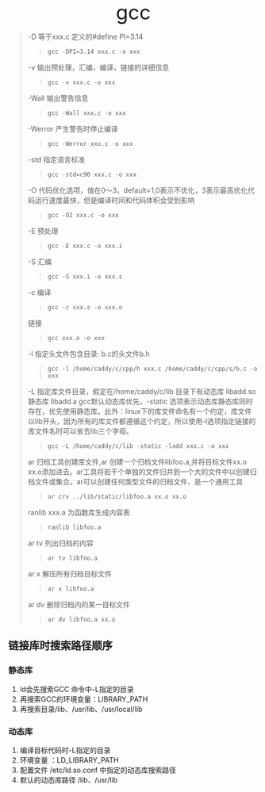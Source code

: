 <div style="text-align: center;font-size: 40px;">gcc</div>

> -D 等于xxx.c 定义的#define PI=3.14
> > `gcc -DPI=3.14 xxx.c -o xxx`
> 
> -v 输出预处理，汇编，编译，链接的详细信息
> > `gcc -v xxx.c -o xxx`
>
> -Wall 输出警告信息
> > `gcc -Wall xxx.c -o xxx`
> 
> -Werror 产生警告时停止编译
> > `gcc -Werror xxx.c -o xxx`
> 
> -std 指定语言标准
> > `gcc -std=c90 xxx.c -o xxx`
> 
> -O 代码优化选项，值在0～3，default=1,0表示不优化，3表示最高优化代码运行速度最快，但是编译时间和代码体积会受到影响
> > `gcc -O2 xxx.c -o xxx`
> 
> -E 预处理
> > `gcc -E xxx.c -o xxx.i`
> 
> -S 汇编
> > `gcc -S xxx.i -o xxx.s`
> 
> -c 编译
> > `gcc -c xxx.s -o xxx.o`
> 
>  链接
> > `gcc xxx.o -o xxx`
> 
>  -l 指定头文件包含目录: b.c的头文件b.h
> > `gcc -l /home/caddy/c/cpp/h xxx.c /home/caddy/c/cpp/s/b.c -o xxx`
> 
>  -L 指定库文件目录，假定在/home/caddy/c/lib 目录下有动态库 libadd.so 静态库 libadd.a gcc默认动态库优先，-static 选项表示动态库静态库同时存在，优先使用静态库。此外：linux下的库文件命名有一个约定，库文件以lib开头，因为所有的库文件都遵循这个约定，所以使用-l选项指定链接的库文件名时可以省去lib三个字母。
> > `gcc -L /home/caddy/c/lib -static -ladd xxx.c -o xxx`
> 
>  ar 归档工具创建库文件,ar 创建一个归档文件libfoo.a,并将目标文件xx.o xx.o添加进去。ar工具将若干个单独的文件归并到一个大的文件中以创建归档文件或集合。ar可以创建任何类型文件的归档文件，是一个通用工具
> > `ar crv ../lib/static/libfoo.a xx.o xx.o`
> 
>  ranlib xxx.a 为函数库生成内容表
> > `ranlib libfoo.a`
> 
>  ar tv 列出归档的内容
> > `ar tv libfoo.a`
> 
>  ar x 解压所有归档目标文件
> > `ar x libfoo.a`
> 
>  ar dv 删除归档内的某一目标文件
> > `ar dv libfoo.a xx.o`

## 链接库时搜索路径顺序

### 静态库

1. ld会先搜索GCC 命令中-L指定的目录
2. 再搜索GCC的环境变量：LIBRARY_PATH
3. 再搜索目录/lib、/usr/lib、/usr/local/lib

### 动态库

1. 编译目标代码时-L指定的目录
2. 环境变量 ：LD_LIBRARY_PATH
3. 配置文件 /etc/ld.so.conf 中指定的动态库搜索路径
4. 默认的动态库路径 /lib、/usr/lib